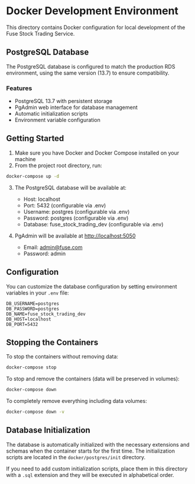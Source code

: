 # Docker Development Environment

This directory contains Docker configuration for local development of the Fuse Stock Trading Service.

## PostgreSQL Database

The PostgreSQL database is configured to match the production RDS environment, using the same version (13.7) to ensure compatibility.

### Features

- PostgreSQL 13.7 with persistent storage
- PgAdmin web interface for database management
- Automatic initialization scripts
- Environment variable configuration

## Getting Started

1. Make sure you have Docker and Docker Compose installed on your machine
2. From the project root directory, run:

```bash
docker-compose up -d
```

3. The PostgreSQL database will be available at:
   - Host: localhost
   - Port: 5432 (configurable via .env)
   - Username: postgres (configurable via .env)
   - Password: postgres (configurable via .env)
   - Database: fuse_stock_trading_dev (configurable via .env)

4. PgAdmin will be available at [http://localhost:5050](http://localhost:5050)
   - Email: admin@fuse.com
   - Password: admin

## Configuration

You can customize the database configuration by setting environment variables in your `.env` file:

```env
DB_USERNAME=postgres
DB_PASSWORD=postgres
DB_NAME=fuse_stock_trading_dev
DB_HOST=localhost
DB_PORT=5432
```

## Stopping the Containers

To stop the containers without removing data:

```bash
docker-compose stop
```

To stop and remove the containers (data will be preserved in volumes):

```bash
docker-compose down
```

To completely remove everything including data volumes:

```bash
docker-compose down -v
```

## Database Initialization

The database is automatically initialized with the necessary extensions and schemas when the container starts for the first time. The initialization scripts are located in the `docker/postgres/init` directory.

If you need to add custom initialization scripts, place them in this directory with a `.sql` extension and they will be executed in alphabetical order.
